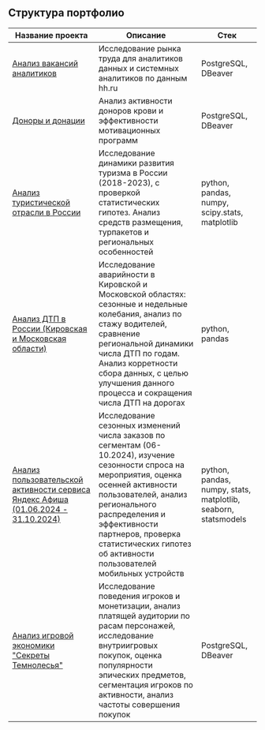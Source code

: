 ## Структура портфолио

| Название проекта | Описание | Стек |
|------------------|----------|------|
| [Анализ вакансий аналитиков](https://github.com/DianaPrudnikova89/Practicum_projects/tree/main/Analysis_of_analyst_vacancies_hh.ru) | Исследование рынка труда для аналитиков данных и системных аналитиков по данным hh.ru | PostgreSQL, DBeaver |
| [Доноры и донации](https://github.com/DianaPrudnikova89/Practicum_projects/tree/main/Donor) | Анализ активности доноров крови и эффективности мотивационных программ | PostgreSQL, DBeaver |  
| [Анализ туристической отрасли в России](https://github.com/DianaPrudnikova89/Practicum_projects/tree/main/EDA_hypothesis_testing) | Исследование динамики развития туризма в России (2018-2023), с проверкой статистических гипотез. Анализ средств размещения, турпакетов и региональных особенностей |python, pandas, numpy, scipy.stats, matplotlib| 
| [ Анализ ДТП в России (Кировская и Московская области)](https://github.com/DianaPrudnikova89/Practicum_projects/tree/main/Problem_dtp_in_Russia) |Исследование аварийности в Кировской и Московской областях: сезонные и недельные колебания, анализ по стажу водителей, сравнение региональной динамики числа ДТП по годам. Анализ корретности сбора данных, с целью улучшения данного процесса и сокращения числа ДТП на дорогах |python, pandas| 
| [ Анализ пользовательской активности сервиса Яндекс Афиша (01.06.2024 - 31.10.2024)](https://github.com/DianaPrudnikova89/Practicum_projects/tree/main/EDA_testing_the_hypotheses_afisha) | Исследование сезонных изменений числа заказов по сегментам (06-10.2024), изучение сезонности спроса на мероприятия, оценка осенней активности пользователей, анализ регионального распределения и эффективности партнеров, проверка статистических гипотез об активности пользователей мобильных устройств|python, pandas, numpy, stats, matplotlib, seaborn, statsmodels| 
| [Анализ игровой экономики "Секреты Темнолесья"](https://github.com/DianaPrudnikova89/Practicum_projects/tree/main/Secrets_of_the_Darkwood_Game) |Исследование поведения игроков и монетизации, анализ платящей аудитории по расам персонажей, исследование внутриигровых покупок, оценка популярности эпических предметов, сегментация игроков по активности, анализ частоты совершения покупок| PostgreSQL, DBeaver| 
